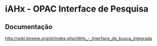 iAHx - OPAC Interface de Pesquisa
=================

Documentação
--------------------
http://wiki.bireme.org/pt/index.php/IAHx_-_Interface_de_busca_integrada
